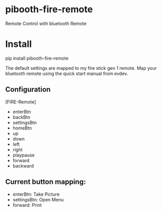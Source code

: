 # pibooth-fire-remote
Remote Control with bluetooth Remote

# Install
pip install pibooth-fire-remote

The default settings are mapped to my fire stick gen 1 remote.
Map your bluetooth remote using the quick start manual from evdev.

## Configuration
[FIRE-Remote]
- enterBtn
- backBtn
- settingsBtn
- homeBtn
- up
- down
- left
- right
- playpause
- forward
- backward

## Current button mapping:
- enterBtn: Take Picture
- settingsBtn: Open Menu
- forward: Print




